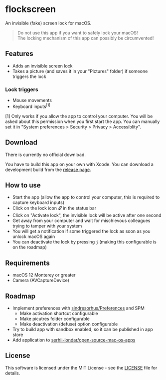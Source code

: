 #  flockscreen

An invisible (fake) screen lock for macOS.

> Do not use this app if you want to safely lock your macOS!   
  The locking mechanism of this app can possibly be circumvented!

## Features

* Adds an invisible screen lock
* Takes a picture (and saves it in your "Pictures" folder) if someone triggers the lock

### Lock triggers

* Mouse movements
* Keyboard inputs<sup>[1]</sup>

[1] Only works if you allow the app to control your computer. 
You will be asked about this permission when you first start the app. 
You can manually set it in "System preferences > Security > Privacy > Accessiblity".

## Download

There is currently no official download.

You have to build this app on your own with Xcode. You can download a development build from the [release page](https://github.com/jaylinski/flockscreen/releases).

## How to use

* Start the app (allow the app to control your computer, this is required to capture keyboard inputs)
* Click on the lock icon 🔓 in the status bar
* Click on "Activate lock", the invisible lock will be active after one second
* Get away from your computer and wait for mischievous colleagues trying to tamper with your system
* You will get a notification if some triggered the lock as soon as you unlock macOS again
* You can deactivate the lock by pressing `j` (making this configurable is on the roadmap)

## Requirements

* macOS 12 Monterey or greater
* Camera (AVCaptureDevice)

## Roadmap

* Implement preferences with [sindresorhus/Preferences](https://github.com/sindresorhus/Preferences) and SPM
  * Make activation shortcut configurable
  * Make picutres folder configurable
  * Make deactivation (defuse) option configurable
* Try to build app with sandbox enabled, so it can be published in app store
* Add application to [serhii-londar/open-source-mac-os-apps](https://github.com/serhii-londar/open-source-mac-os-apps)


## License

This software is licensed under the MIT License - see the [LICENSE](https://github.com/jaylinski/flockscreen/blob/master/LICENSE) file for details.
